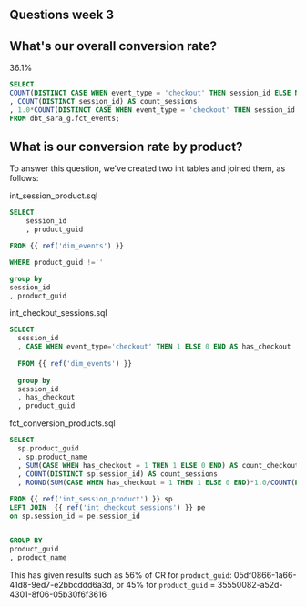 
## Questions week 3

## What's our overall conversion rate?
36.1% 

```sql
SELECT
COUNT(DISTINCT CASE WHEN event_type = 'checkout' THEN session_id ELSE NULL END) AS count_checkouts,
, COUNT(DISTINCT session_id) AS count_sessions
, 1.0*COUNT(DISTINCT CASE WHEN event_type = 'checkout' THEN session_id ELSE NULL END)/COUNT(DISTINCT session_id) AS conversion_rate
FROM dbt_sara_g.fct_events;
```

## What is our conversion rate by product?
To answer this question, we've created two int tables and joined them, as follows:

int_session_product.sql
```sql
SELECT
    session_id
    , product_guid

FROM {{ ref('dim_events') }}

WHERE product_guid !=''

group by 
session_id
, product_guid
```

int_checkout_sessions.sql
```sql
SELECT
  session_id
  , CASE WHEN event_type='checkout' THEN 1 ELSE 0 END AS has_checkout  
  
  FROM {{ ref('dim_events') }}
  
  group by 
  session_id
  , has_checkout
  , product_guid
```

fct_conversion_products.sql
```sql 
SELECT
  sp.product_guid
  , sp.product_name
  , SUM(CASE WHEN has_checkout = 1 THEN 1 ELSE 0 END) AS count_checkouts
  , COUNT(DISTINCT sp.session_id) AS count_sessions
  , ROUND(SUM(CASE WHEN has_checkout = 1 THEN 1 ELSE 0 END)*1.0/COUNT(DISTINCT sp.session_id),2) AS conversion_rate
 
FROM {{ ref('int_session_product') }} sp
LEFT JOIN  {{ ref('int_checkout_sessions') }} pe
on sp.session_id = pe.session_id


GROUP BY    
product_guid
, product_name
  ```

  This has given results such as 56% of CR for `product_guid`: 05df0866-1a66-41d8-9ed7-e2bbcddd6a3d, or 45% for `product_guid` = 35550082-a52d-4301-8f06-05b30f6f3616
